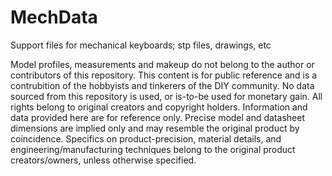 # MechData
Support files for mechanical keyboards; stp files, drawings, etc


Model profiles, measurements and makeup do not belong to the author or contributors of this repository. This content is for public reference and is a contrubition of the hobbyists and tinkerers of the DIY community. No data sourced from this repository is used, or is-to-be used for monetary gain. All rights belong to original creators and copyright holders. 
Information and data provided here are for reference only. Precise model and datasheet dimensions are implied only and may resemble the original product by coincidence. Specifics on product-precision, material details, and engineering/manufacturing techniques belong to the original product creators/owners, unless otherwise specified.
